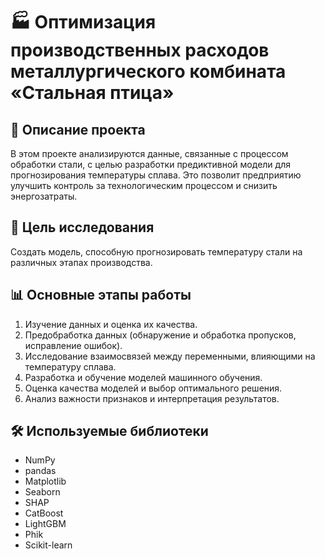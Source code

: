 # 🏭 Оптимизация производственных расходов металлургического комбината «Стальная птица»

## 📌 Описание проекта
В этом проекте анализируются данные, связанные с процессом обработки стали, с целью разработки предиктивной модели для прогнозирования температуры сплава. Это позволит предприятию улучшить контроль за технологическим процессом и снизить энергозатраты.

## 🎯 Цель исследования
Создать модель, способную прогнозировать температуру стали на различных этапах производства.

## 📊 Основные этапы работы
1. Изучение данных и оценка их качества.
2. Предобработка данных (обнаружение и обработка пропусков, исправление ошибок).
3. Исследование взаимосвязей между переменными, влияющими на температуру сплава.
4. Разработка и обучение моделей машинного обучения.
5. Оценка качества моделей и выбор оптимального решения.
6. Анализ важности признаков и интерпретация результатов.

## 🛠 Используемые библиотеки
- NumPy  
- pandas  
- Matplotlib  
- Seaborn  
- SHAP  
- CatBoost  
- LightGBM  
- Phik  
- Scikit-learn  
